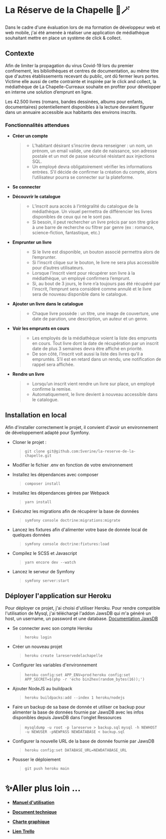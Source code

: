 # La Réserve de la Chapelle 📔🪄


Dans le cadre d'une évaluation lors de ma formation de développeur web et web mobile, j'ai été amenée à réaliser une application de médiathèque souhaitant mettre en place un système de click & collect.



## Contexte
Afin de limiter la propagation du virus Covid-19 lors du premier confinement, les bibliothèques et centres de documentation, au même titre que d'autres établissements recevant du public, ont dû fermer leurs portes. Victime elle aussi de cette contrainte et inspirée par le click and collect, la médiathèque de La Chapelle-Curreaux souhaite en profiter pour développer en interne une solution d’emprunt en ligne.

Les 42.500 livres (romans, bandes dessinées, albums pour enfants, documentaires) potentiellement disponibles à la lecture devraient figurer dans un annuaire accessible aux habitants des environs inscrits.

### Fonctionnalités attendues
- **Créer un compte**
  >   - L’habitant désirant s’inscrire devra renseigner : un nom, un prénom, un email valide, une date de naissance, son adresse postale et un mot de passe sécurisé résistant aux injections SQL.
  >   - Un employé devra obligatoirement vérifier les informations entrées. S’il décide de confirmer la création du compte, alors l’utilisateur pourra se connecter sur la plateforme.

- **Se connecter**
- **Découvrir le catalogue**
  >   - L’inscrit aura accès à l’intégralité du catalogue de la médiathèque. Un visuel permettra de différencier les livres disponibles de ceux qui ne le sont pas.
  >   - Si besoin, il peut rechercher un livre précis par son titre grâce à une barre de recherche ou filtrer par genre (ex : romance, science-fiction, fantastique, etc.)

-  **Emprunter un livre**
   >   -   Si le livre est disponible, un bouton associé permettra alors de l’emprunter.
   >   -   Si l’inscrit clique sur le bouton, le livre ne sera plus accessible pour d’autres utilisateurs.
   >   -   Lorsque l’inscrit vient pour récupérer son livre à la médiathèque, un employé confirmera l’emprunt.
   >   -   Si, au bout de 3 jours, le livre n’a toujours pas été récupéré par l’inscrit, l’emprunt sera considéré comme annulé et le livre sera de nouveau disponible dans le catalogue.

-   **Ajouter un livre dans le catalogue**
    >   -  Chaque livre possède : un titre, une image de couverture, une date de parution, une description, un auteur et un genre.

-   **Voir les emprunts en cours**
    >   -    Les employés de la médiathèque voient la liste des emprunts en cours. Tout livre dont la date de récupération par un inscrit date de plus 3 semaines devra être affiché en priorité.
    >   -    De son côté, l’inscrit voit aussi la liste des livres qu’il a empruntés. S’il est en retard dans un rendu, une notification de rappel sera affichée.

-   **Rendre un livre**
    >   -   Lorsqu’un inscrit vient rendre un livre sur place, un employé confirme la remise.
    >   -   Automatiquement, le livre devient à nouveau accessible dans le catalogue.



## Installation en local

Afin d'installer correctement le projet, il convient d'avoir un environnement de développement adapté pour Symfony.

- Cloner le projet :
  > ``git clone git@github.com:Sverine/la-reserve-de-la-chapelle.git``

- Modifier le fichier .env en fonction de votre environnement
- Installez les dépendances avec composer
  > ``composer install``

- Installez les dépendances gérées par Webpack
  > ``yarn install``

- Exécutez les migrations afin de récupérer la base de données
  > ``symfony console doctrine:migrations:migrate``

- Lancez les fixtures afin d'alimenter votre base de donnée local de quelques données
  > ``symfony console doctrine:fixtures:load``

- Compilez le SCSS et Javascript
  > ``yarn encore dev --watch``

- Lancez le serveur de Symfony
  > ``symfony server:start``

## Déployer l'application sur Heroku

Pour déployer ce projet, j'ai choisi d'utiliser Heroku.
Pour rendre compatible l'utilisation de Mysql, j'ai téléchargé l'addon JawsDB qui m'a généré un host, un username, un password et une database.
[Documentation JawsDB](https://devcenter.heroku.com/articles/jawsdb)

- Se connecter avec son compte Heroku
  >``heroku login``
- Créer un nouveau projet
  >  ``heroku create lareservedelachapelle``

- Configurer les variables d'environnement
  >  ``heroku config:set APP_ENV=prod``
  >  ``heroku config:set APP_SECRET=$(php -r 'echo bin2hex(random_bytes(16));')``

- Ajouter NodeJS au buildpack
  >  ``heroku buildpacks:add --index 1 heroku/nodejs``

- Faire un backup de sa base de donnée et utiliser ce backup pour alimenter la base de données fournie par JawsDB avec les infos disponibles depuis JawsDB dans l'onglet Ressources
    >  ``mysqldump -u root -p lareserve > backup.sql``
    >  ``mysql -h NEWHOST -u NEWUSER -pNEWPASS NEWDATABASE < backup.sql``

- Configurer la nouvelle URL de la base de donnée fournie par JawsDB
    >  ``heroku config:set DATABASE_URL=NEWDATABASE_URL``

- Pousser le déploiement
    > ``git push heroku main``



# ✨Aller plus loin ...

- **[Manuel d'utilisation](https://github.com/Sverine/la-reserve-de-la-chapelle/blob/main/pdf/manuel-utilisation.pdf)**

- **[Document technique](https://github.com/Sverine/la-reserve-de-la-chapelle/blob/main/pdf/document-technique.pdf)**

- **[Charte graphique](https://github.com/Sverine/la-reserve-de-la-chapelle/blob/main/pdf/charte-graphique.pdf)**

- **[Lien Trello](https://trello.com/invite/b/eFiPs8H4/abf31266a26bd669710a8bd545796e09/la-r%C3%A9serve-de-la-chapelle)**